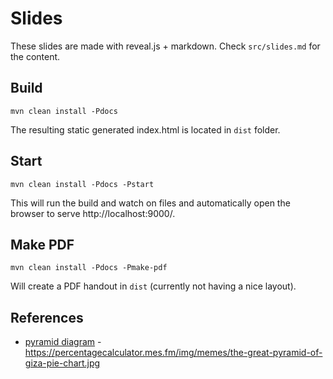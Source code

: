 # Slides

These slides are made with reveal.js + markdown. Check `src/slides.md` for the content.

## Build 

`mvn clean install -Pdocs` 

The resulting static generated index.html is located in `dist` folder.

## Start 

`mvn clean install -Pdocs -Pstart`

This will run the build and watch on files and automatically open the browser to serve http://localhost:9000/.

## Make PDF

`mvn clean install -Pdocs -Pmake-pdf`

Will create a PDF handout in `dist` (currently not having a nice layout).


## References

* [pyramid diagram](src/images/the-great-pyramid-of-giza-pie-chart.jpg) - https://percentagecalculator.mes.fm/img/memes/the-great-pyramid-of-giza-pie-chart.jpg
